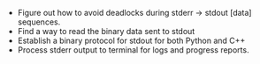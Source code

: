 - Figure out how to avoid deadlocks during stderr -> stdout [data] sequences.
- Find a way to read the binary data sent to stdout
- Establish a binary protocol for stdout for both Python and C++
- Process stderr output to terminal for logs and progress reports.